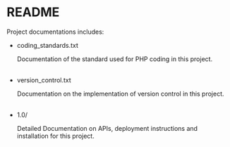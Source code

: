 # README

Project documentations includes:

  * coding_standards.txt

     Documentation of the standard used for PHP coding in this project.  
     <br />  

  * version_control.txt

     Documentation on the implementation of version control in this project.  
     <br />
     
 * 1.0/
     
     Detailed Documentation on APIs, deployment instructions and installation for this project.
     <br />
